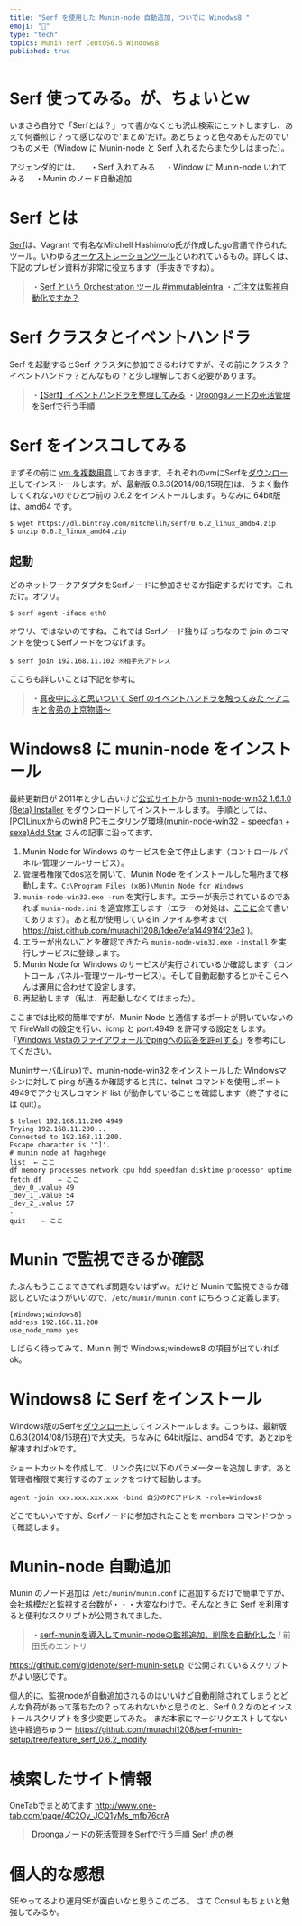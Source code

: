 ```yaml
---
title: "Serf を使用した Munin-node 自動追加, ついでに Winodws8 "
emoji: "📝"
type: "tech"
topics: Munin serf CentOS6.5 Windows8
published: true
---
```


# Serf 使ってみる。が、ちょいとｗ
いまさら自分で「Serfとは？」って書かなくとも沢山検索にヒットしますし、あえて何番煎じ？って感じなので'まとめ'だけ。あとちょっと色々あそんだのでいつものメモ（Window に Munin-node と Serf 入れるたらまた少しはまった）。

アジェンダ的には、
　・Serf 入れてみる
　・Window に Munin-node いれてみる
　・Munin のノード自動追加

# Serf とは
[Serf](http://www.serfdom.io/)は、Vagrant で有名なMitchell Hashimoto氏が作成したgo言語で作られたツール。いわゆる[オーケストレーションツール](http://ja.wikipedia.org/wiki/%E3%82%AA%E3%83%BC%E3%82%B1%E3%82%B9%E3%83%88%E3%83%AC%E3%83%BC%E3%82%B7%E3%83%A7%E3%83%B3_(%E3%82%B3%E3%83%B3%E3%83%94%E3%83%A5%E3%83%BC%E3%82%BF))といわれているもの。詳しくは、下記のプレゼン資料が非常に役立ちます（手抜きですね）。

> ・[Serf という Orchestration ツール #immutableinfra](http://sssslide.com/www.slideshare.net/sonots/serf-iiconf-20140325)
> ・[ご注文は監視自動化ですか？](http://www.slideshare.net/zembutsu/is-the-order-an-automation-of-operation-and-monitoring?qid=493a7731-e373-426d-9cb9-d61821aced17&v=qf1&b=&from_search=4)

# Serf クラスタとイベントハンドラ
Serf を起動するとSerf クラスタに参加できるわけですが、その前にクラスタ？イベントハンドラ？どんなもの？と少し理解しておく必要があります。

> ・[【Serf】イベントハンドラを整理してみる](http://pocketstudio.jp/log3/2014/04/01/serf_event_handlers/)
> ・[Droongaノードの死活管理をSerfで行う手順 ](https://github.com/droonga/wikipedia-search/wiki/Droonga%E3%83%8E%E3%83%BC%E3%83%89%E3%81%AE%E6%AD%BB%E6%B4%BB%E7%AE%A1%E7%90%86%E3%82%92Serf%E3%81%A7%E8%A1%8C%E3%81%86%E6%89%8B%E9%A0%86)

# Serf をインスコしてみる
まずその前に [vm を複数用意](http://qiita.com/murachi1208/items/99daa3ca069d907a7b50)しておきます。それぞれのvmにSerfを[ダウンロード](http://www.serfdom.io/downloads.html)してインストールします。が、最新版 0.6.3(2014/08/15現在)は、うまく動作してくれないのでひとつ前の 0.6.2 をインストールします。ちなみに 64bit版は、amd64 です。

```
$ wget https://dl.bintray.com/mitchellh/serf/0.6.2_linux_amd64.zip
$ unzip 0.6.2_linux_amd64.zip
```

## 起動
どのネットワークアダプタをSerfノードに参加させるか指定するだけです。これだけ。オワリ。

```
$ serf agent -iface eth0
```

オワリ、ではないのですね。これでは Serfノード独りぼっちなので join のコマンドを使ってSerfノードをつなげます。

```
$ serf join 192.168.11.102 ※相手先アドレス
```

ここらも詳しいことは下記を参考に
> ・[真夜中にふと思いついて Serf のイベントハンドラを触ってみた 〜アニキと舎弟の上京物語〜](http://qiita.com/inokappa/items/d080d271dd86f5ec228e)
 
# Windows8 に munin-node をインストール
最終更新日が 2011年と少し古いけど[公式サイト](https://code.google.com/p/munin-node-win32/)から [munin-node-win32 1.6.1.0 (Beta) Installer](https://munin-node-win32.googlecode.com/files/munin-node-win32-1.6.1.0-installer-beta.exe) をダウンロードしてインストールします。
手順としては、[[PC]Linuxからのwin8 PCモニタリング環境(munin-node-win32 + speedfan + sexe)Add Star](http://d.hatena.ne.jp/mazda77/20120831/1347067257) さんの記事に沿ってます。

1. Munin Node for Windows のサービスを全て停止します（コントロール パネル-管理ツール-サービス）。
2. 管理者権限でdos窓を開いて、Munin Node をインストールした場所まで移動します。```C:\Program Files (x86)\Munin Node for Windows```
3. ```munin-node-win32.exe -run``` を実行します。エラーが表示されているのであれば ```munin-node.ini``` を適宜修正します（エラーの対処は、[ここに](http://hydra.geht.net/tino/howto/monitoring/munin/win/)全て書いてあります）。あと私が使用しているiniファイル参考まで( https://gist.github.com/murachi1208/1dee7efa14491f4f23e3 )。
4. エラーが出ないことを確認できたら ```munin-node-win32.exe -install``` を実行しサービスに登録します。
5. Munin Node for Windows のサービスが実行されているか確認します（コントロール パネル-管理ツール-サービス）。そして自動起動するとかそこらへんは運用に合わせて設定します。
6. 再起動します（私は、再起動しなくてはまった）。

ここまでは比較的簡単ですが、Munin Node と通信するポートが開いていないので FireWall の設定を行い、icmp と port:4949 を許可する設定をします。「[Windows Vistaのファイアウォールでpingへの応答を許可する](http://www.atmarkit.co.jp/fwin2k/win2ktips/896vistaping/vistaping.html)」を参考にしてください。

Muninサーバ(Linux)で、munin-node-win32 をインストールした Windowsマシンに対して ping
が通るか確認すると共に、telnet コマンドを使用しポート4949でアクセスしコマンド list が動作していることを確認します（終了するには quit）。

```
$ telnet 192.168.11.200 4949
Trying 192.168.11.200...
Connected to 192.168.11.200.
Escape character is '^]'.
# munin node at hagehoge
list  ← ここ
df memory processes network cpu hdd speedfan disktime processor uptime 
fetch df    ← ここ
_dev_0_.value 49
_dev_1_.value 54
_dev_2_.value 57
.
quit    ← ここ
```

# Munin で監視できるか確認
たぶんもうここまできてれば問題ないはずｗ。だけど Munin で監視できるか確認しといたほうがいいので、```/etc/munin/munin.conf``` にちろっと定義します。

```
[Windows;windows8] 
address 192.168.11.200
use_node_name yes
```

しばらく待ってみて、Munin 側で Windows;windows8 の項目が出ていればok。

# Windows8 に Serf をインストール
Windows版のSerfを[ダウンロード](http://www.serfdom.io/downloads.html)してインストールします。こっちは、最新版 0.6.3(2014/08/15現在)で大丈夫。ちなみに 64bit版は、amd64 です。あとzipを解凍すればokです。

ショートカットを作成して、リンク先に以下のパラメーターを追加します。あと管理者権限で実行するのチェックをつけて起動します。

```
agent -join xxx.xxx.xxx.xxx -bind 自分のPCアドレス -role=Windows8
```

どこでもいいですが、Serfノードに参加されたことを members コマンドつかって確認します。

# Munin-node 自動追加
Munin のノード追加は ```/etc/munin/munin.conf``` に追加するだけで簡単ですが、会社規模だと監視する台数が・・・大変なわけで。そんなときに Serf を利用すると便利なスクリプトが公開されてました。

> ・[serf-muninを導入してmunin-nodeの監視追加、削除を自動化した](http://blog.glidenote.com/blog/2013/11/06/serf-munin/) / 前田氏のエントリ

https://github.com/glidenote/serf-munin-setup で公開されているスクリプトがよい感じです。

個人的に、監視nodeが自動追加されるのはいいけど自動削除されてしまうとどんな負荷があって落ちたの？ってみれないかと思うのと、Serf 0.2 なのとインストールスクリプトを多少変更してみた。
まだ本家にマージリクエストしてない途中経過ちゅうー
https://github.com/murachi1208/serf-munin-setup/tree/feature_serf_0.6.2_modify

# 検索したサイト情報
OneTabでまとめてます
http://www.one-tab.com/page/4C2Oy_JCQ1yMs_mfb76qrA

> [Droongaノードの死活管理をSerfで行う手順 ](https://github.com/droonga/wikipedia-search/wiki/Droonga%E3%83%8E%E3%83%BC%E3%83%89%E3%81%AE%E6%AD%BB%E6%B4%BB%E7%AE%A1%E7%90%86%E3%82%92Serf%E3%81%A7%E8%A1%8C%E3%81%86%E6%89%8B%E9%A0%86)
> [Serf 虎の巻](http://deeeet.com/writing/2014/03/23/serf-basic/)

# 個人的な感想
SEやってるより運用SEが面白いなと思うこのごろ。
さて Consul もちょいと勉強してみるか。

